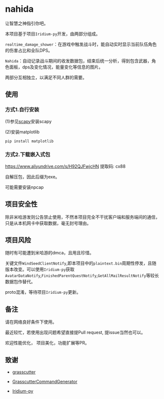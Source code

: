 # nahida

让智慧之神指引你吧。

本项目基于项目`Iridium-py`开发，由两部分组成。

`realtime_damage_shower`：在游戏中触发战斗时，能自动实时显示当前队伍角色的伤害占比和全队DPS。

`Nahida`：自动记录战斗期间的收发数据包，结束后统一分析，得到包含武器，角色面板，dps及变化情况，能量变化等信息的图片。

两部分互相独立，以满足不同人群的需要。

## 使用

### 方式1.自行安装

(1)参见[scapy](https://github.com/secdev/scapy)安装scapy

(2)安装matplotlib

``` python
pip install matplotlib
```

### 方式2.下载嵌入式包

https://www.aliyundrive.com/s/H92QJFwjcHN  提取码: cx88

自解压包，因此后缀为exe。

可能需要安装npcap

## 项目安全性

除非米哈游发则公告禁止使用，不然本项目完全不干扰客户端和服务端间的通信， 只是从本机网卡中获取数据，毫无封号理由。

## 项目风险

随时有可能遭到米哈游的dmca，且用且珍惜。

关键文件`WindSeedClientNotify`,即本项目中的`plaintext.bin`周期性停发，且随版本改变。可以使用`Iridium-py`获取`AvatarDataNotify`,`FinishedParentQuestNotify`,`GetAllMailResultNotify`等较长数据包作替代。

proto混淆，等待项目`Iridium-py`更新。

## 备注

请在网络良好条件下使用。

最近较忙，若使用出现问题希望直接提Pull request, 提issue当然也可以。

欢迎性能优化， 项目美化，功能扩展等PR。

## 致谢

* [grasscutter](https://github.com/Grasscutters/Grasscutter)

* [GrasscutterCommandGenerator](https://github.com/jie65535/GrasscutterCommandGenerator)

* [Iridium-py](https://github.com/c2c3vsfac/Iridium-py-release)
